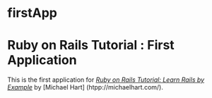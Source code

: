 firstApp
========

# Ruby on Rails Tutorial : First Application

This is the first application for
[*Ruby on Rails Tutorial: Learn Rails by Example*](http://railstutorials.org/) by [Michael Hart] (htpp://michaelhart.com/).
